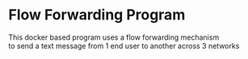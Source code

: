 # Flow Forwarding Program
This docker based program uses a flow forwarding mechanism  
to send a text message from 1 end user to another across 3 networks

